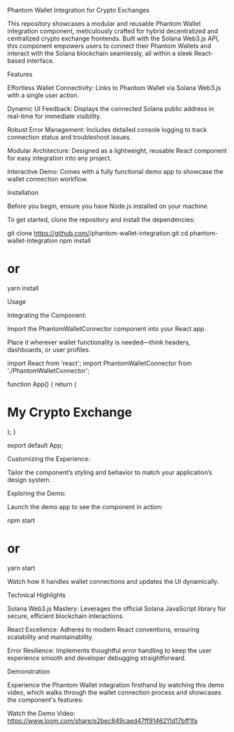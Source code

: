 Phantom Wallet Integration for Crypto Exchanges

This repository showcases a modular and reusable Phantom Wallet integration component, meticulously crafted for hybrid decentralized and centralized crypto exchange frontends. Built with the Solana Web3.js API, this component empowers users to connect their Phantom Wallets and interact with the Solana blockchain seamlessly, all within a sleek React-based interface.



Features





Effortless Wallet Connectivity: Links to Phantom Wallet via Solana Web3.js with a single user action.



Dynamic UI Feedback: Displays the connected Solana public address in real-time for immediate visibility.



Robust Error Management: Includes detailed console logging to track connection status and troubleshoot issues.



Modular Architecture: Designed as a lightweight, reusable React component for easy integration into any project.



Interactive Demo: Comes with a fully functional demo app to showcase the wallet connection workflow.



Installation

Before you begin, ensure you have Node.js installed on your machine.

To get started, clone the repository and install the dependencies:

git clone https://github.com/<your-username>/phantom-wallet-integration.git
cd phantom-wallet-integration
npm install
# or
yarn install



Usage





Integrating the Component:





Import the PhantomWalletConnector component into your React app.



Place it wherever wallet functionality is needed—think headers, dashboards, or user profiles.

import React from 'react';
import PhantomWalletConnector from './PhantomWalletConnector';

function App() {
  return (
    <div>
      <h1>My Crypto Exchange</h1>
      <PhantomWalletConnector />
    </div>
  );
}

export default App;



Customizing the Experience:





Tailor the component’s styling and behavior to match your application’s design system.



Exploring the Demo:





Launch the demo app to see the component in action:

npm start
# or
yarn start



Watch how it handles wallet connections and updates the UI dynamically.



Technical Highlights





Solana Web3.js Mastery: Leverages the official Solana JavaScript library for secure, efficient blockchain interactions.



React Excellence: Adheres to modern React conventions, ensuring scalability and maintainability.



Error Resilience: Implements thoughtful error handling to keep the user experience smooth and developer debugging straightforward.



Demonstration

Experience the Phantom Wallet integration firsthand by watching this demo video, which walks through the wallet connection process and showcases the component's features:

Watch the Demo Video: https://www.loom.com/share/e2bec849caed47ff9146211d17bff1fa
